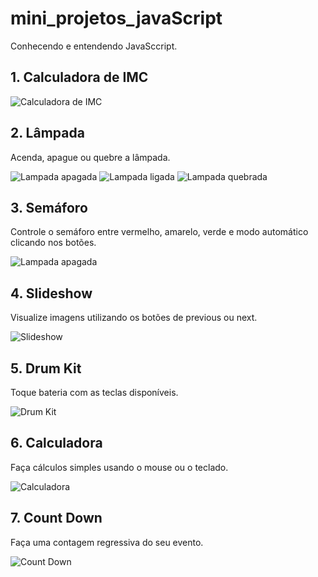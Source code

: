# mini_projetos_javaScript
 Conhecendo e entendendo JavaSccript.

 ## 1. Calculadora de IMC

 ![Calculadora de IMC](001-Calculadora_IMC/img/calculadora_IMC.PNG)

## 2. Lâmpada

Acenda, apague ou quebre a lâmpada.

 ![Lampada apagada](002-Lampada/img/apagado.PNG) ![Lampada ligada](002-Lampada/img/ligado.PNG) ![Lampada quebrada](002-Lampada/img/quebrada.PNG)

## 3. Semáforo

Controle o semáforo entre vermelho, amarelo, verde e modo automático clicando nos botões.

 ![Lampada apagada](003-Semaforo/img/semaforo.PNG) 

## 4. Slideshow

Visualize imagens utilizando os botões de previous ou next.

 ![Slideshow](004-Slideshow/img/slideshow.PNG)

## 5. Drum Kit

Toque bateria com as teclas disponíveis.

 ![Drum Kit](005-DrumKit/img/drumkit.PNG)

## 6. Calculadora

Faça cálculos simples usando o mouse ou o teclado.

 ![Calculadora](006-Calculadora/img/calculadora.PNG)

## 7. Count Down

Faça uma contagem regressiva do seu evento.

 ![Count Down](007-Countdown/img/countdown.PNG)